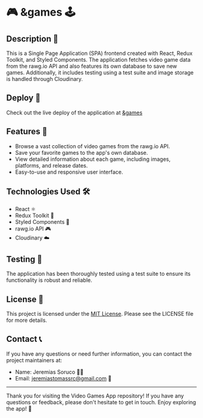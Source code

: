 # 🎮 &games 🕹️

## Description 📝

This is a Single Page Application (SPA) frontend created with React, Redux Toolkit, and Styled Components. The application fetches video game data from the rawg.io API and also features its own database to save new games. Additionally, it includes testing using a test suite and image storage is handled through Cloudinary.

## Deploy 🚀

Check out the live deploy of the application at [&games](videogames-app-jeresc.vercel.app/)

## Features 🌟

- Browse a vast collection of video games from the rawg.io API.
- Save your favorite games to the app's own database.
- View detailed information about each game, including images, platforms, and release dates.
- Easy-to-use and responsive user interface.

## Technologies Used 🛠️

- React ⚛️
- Redux Toolkit 🔄
- Styled Components 💅
- rawg.io API 🎮
- Cloudinary ☁️

## Testing 🧪

The application has been thoroughly tested using a test suite to ensure its functionality is robust and reliable.

## License 📜

This project is licensed under the [MIT License](LICENSE). Please see the LICENSE file for more details.

## Contact 📞

If you have any questions or need further information, you can contact the project maintainers at:

- Name: Jeremias Soruco 🙋‍♂️
- Email: jeremiastomassrc@gmail.com 📧

---
Thank you for visiting the Video Games App repository! If you have any questions or feedback, please don't hesitate to get in touch. Enjoy exploring the app! 🎉
